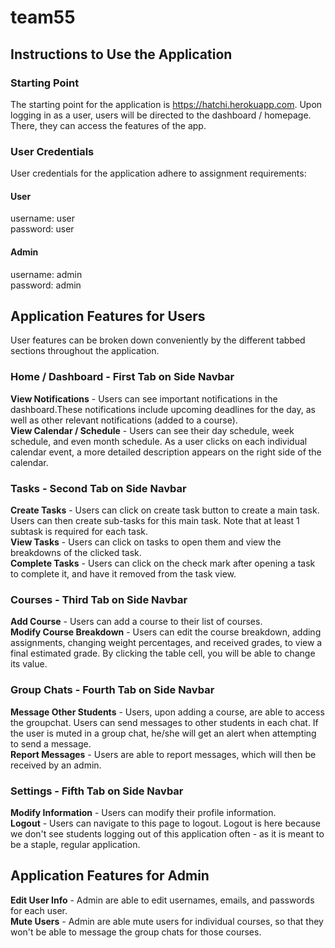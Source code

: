 # team55

## Instructions to Use the Application

### Starting Point
The starting point for the application is https://hatchi.herokuapp.com. Upon logging in as a user, users will be directed to the dashboard / homepage. There, they can access the features of the app.

### User Credentials
User credentials for the application adhere to assignment requirements:

#### User
username: user \
password: user

#### Admin
username: admin \
password: admin

## Application Features for Users

User features can be broken down conveniently by the different tabbed sections throughout the application.

### Home / Dashboard - First Tab on Side Navbar
**View Notifications** - Users can see important notifications in the dashboard.These notifications include upcoming deadlines for the day, as well as other relevant notifications (added to a course). \
**View Calendar / Schedule** - Users can see their day schedule, week schedule, and even month schedule. As a user clicks on each individual calendar event, a more detailed description appears on the right side of the calendar.

### Tasks - Second Tab on Side Navbar
**Create Tasks** - Users can click on create task button to create a main task. Users can then create sub-tasks for this main task. Note that at least 1 subtask is required for each task. \
**View Tasks** - Users can click on tasks to open them and view the breakdowns of the clicked task. \
**Complete Tasks** - Users can click on the check mark after opening a task to complete it, and have it removed from the task view.

### Courses - Third Tab on Side Navbar
**Add Course** - Users can add a course to their list of courses. \
**Modify Course Breakdown** - Users can edit the course breakdown, adding assignments, changing weight percentages, and received grades, to view a final estimated grade. By clicking the table cell, you will be able to change its value.

### Group Chats - Fourth Tab on Side Navbar
**Message Other Students** - Users, upon adding a course, are able to access the groupchat. Users can send messages to other students in each chat. If the user is muted in a group chat, he/she will get an alert when attempting to send a message.  \
**Report Messages** - Users are able to report messages, which will then be received by an admin.

### Settings - Fifth Tab on Side Navbar
**Modify Information** - Users can modify their profile information. \
**Logout** - Users can navigate to this page to logout. Logout is here because we don't see students logging out of this application often - as it is meant to be a staple, regular application.

## Application Features for Admin
**Edit User Info** - Admin are able to edit usernames, emails, and passwords for each user. \
**Mute Users** - Admin are able mute users for individual courses, so that they won't be able to message the group chats for those courses.
